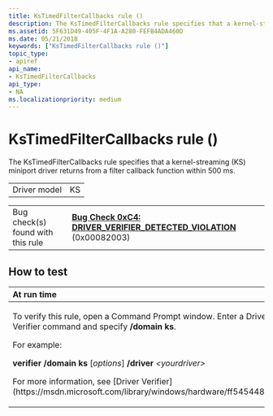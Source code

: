 ```yaml
---
title: KsTimedFilterCallbacks rule ()
description: The KsTimedFilterCallbacks rule specifies that a kernel-streaming (KS) miniport driver returns from a filter callback function within 500 ms.
ms.assetid: 5F631D49-405F-4F1A-A280-FEFB4ADA460D
ms.date: 05/21/2018
keywords: ["KsTimedFilterCallbacks rule ()"]
topic_type:
- apiref
api_name:
- KsTimedFilterCallbacks
api_type:
- NA
ms.localizationpriority: medium
---
```


# KsTimedFilterCallbacks rule ()


The KsTimedFilterCallbacks rule specifies that a kernel-streaming (KS) miniport driver returns from a filter callback function within 500 ms.

|              |     |
|--------------|-----|
| Driver model | KS  |

|                                   |                                                                                                                                       |
|-----------------------------------|---------------------------------------------------------------------------------------------------------------------------------------|
| Bug check(s) found with this rule | [**Bug Check 0xC4: DRIVER\_VERIFIER\_DETECTED\_VIOLATION**](https://msdn.microsoft.com/library/windows/hardware/ff560187) (0x00082003) |

How to test
-----------

<table>
<colgroup>
<col width="100%" />
</colgroup>
<thead>
<tr class="header">
<th align="left">At run time</th>
</tr>
</thead>
<tbody>
<tr class="odd">
<td align="left"><p>To verify this rule, open a Command Prompt window. Enter a Driver Verifier command and specify <strong>/domain ks</strong>.</p>
<p>For example:</p>
<p><strong>verifier /domain ks</strong> [<em>options</em>] <strong>/driver</strong> <em>&lt;yourdriver&gt;</em></p>
<p>For more information, see [Driver Verifier](https://msdn.microsoft.com/library/windows/hardware/ff545448).</p></td>
</tr>
</tbody>
</table>

 

 

 





